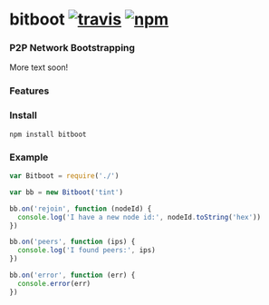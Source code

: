 # bitboot [![travis][travis-image]][travis-url] [![npm][npm-image]][npm-url]

[travis-image]: https://img.shields.io/travis/8468/bitboot/master.svg
[travis-url]: https://travis-ci.org/8468/bitboot
[npm-image]: https://img.shields.io/npm/v/bitboot.svg
[npm-url]: https://npmjs.org/package/bitboot-dht

### P2P Network Bootstrapping

More text soon!

### Features

### Install

```
npm install bitboot
```

### Example

```js
var Bitboot = require('./')

var bb = new Bitboot('tint')

bb.on('rejoin', function (nodeId) {
  console.log('I have a new node id:', nodeId.toString('hex'))
})

bb.on('peers', function (ips) {
  console.log('I found peers:', ips)
})

bb.on('error', function (err) {
  console.error(err)
})
```
